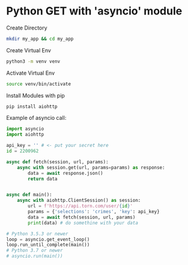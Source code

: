 # Python GET with 'asyncio' module

Create Directory

```bash
mkdir my_app && cd my_app
```

Create Virtual Env

```bash
python3 -m venv venv
```

Activate Virtual Env

```bash
source venv/bin/activate
```

Install Modules with pip

```bash
pip install aiohttp
```

Example of asyncio call:

```python
import asyncio
import aiohttp

api_key = '' # <- put your secret here
id = 2200962

async def fetch(session, url, params):
    async with session.get(url, params=params) as response:
        data = await response.json()
        return data


async def main():
    async with aiohttp.ClientSession() as session:
        url = f'https://api.torn.com/user/{id}'
        params = {'selections': 'crimes', 'key': api_key}
        data = await fetch(session, url, params)
        print(data) # do somethine with your data

# Python 3.5.3 or newer
loop = asyncio.get_event_loop()
loop.run_until_complete(main())
# Python 3.7 or newer
# asyncio.run(main())
```
